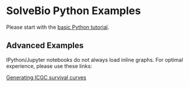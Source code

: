 SolveBio Python Examples
======================

Please start with the [basic Python tutorial](https://docs.solvebio.com/docs/tutorial).

Advanced Examples
-----------------

IPython/Jupyter notebooks do not always load inline graphs.
For optimal experience, please use these links:

[Generating ICGC survival curves](http://nbviewer.jupyter.org/github/solvebio/solvebio-python/blob/fef6b7987c718519da5ede17f47b1601768987a4/examples/generating_icgc_survival_curves.ipynb)

